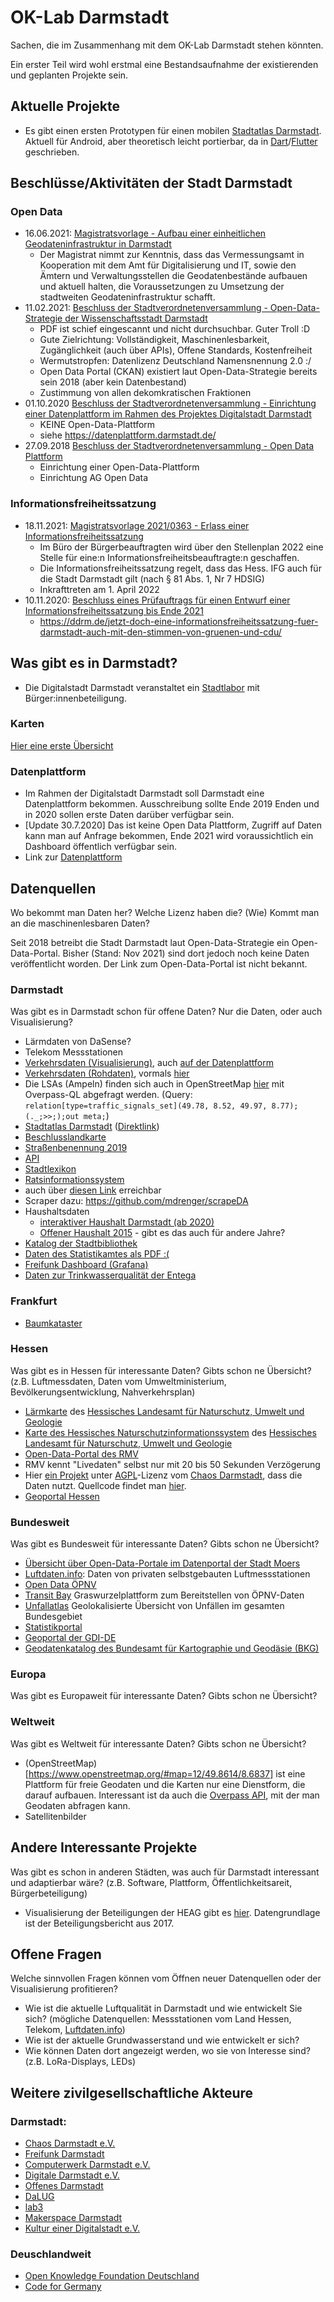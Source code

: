 # OK-Lab Darmstadt
Sachen, die im Zusammenhang mit dem OK-Lab Darmstadt stehen könnten.

Ein erster Teil wird wohl erstmal eine Bestandsaufnahme der existierenden und geplanten Projekte sein.

## Aktuelle Projekte
* Es gibt einen ersten Prototypen für einen mobilen [Stadtatlas Darmstadt](https://stadtatlas.darmstadt.de/). Aktuell für Android, aber theoretisch leicht portierbar, da in [Dart](https://dart.dev/)/[Flutter](https://flutter.dev/) geschrieben.

## Beschlüsse/Aktivitäten der Stadt Darmstadt
### Open Data
- 16.06.2021: [Magistratsvorlage - Aufbau einer einheitlichen Geodateninfrastruktur in Darmstadt](https://darmstadt.more-rubin1.de/meeting.php?id=ni_2021-Mag-677&agenda_item=ni_2021-Mag-677%7C202121606100176%7C1&suchbegriffe=open+data&select_koerperschaft=&select_gremium=&datum_von=2006-01-11&datum_bis=2022-12-13&richtung=ASC&entry=&kriterium=be&x=17&y=13)
    - Der Magistrat nimmt zur Kenntnis, dass das Vermessungsamt in Kooperation mit dem Amt für Digitalisierung und IT, sowie den Ämtern und Verwaltungsstellen die Geodatenbestände aufbauen und aktuell halten, die Voraussetzungen zu Umsetzung der stadtweiten Geodateninfrastruktur schafft.
- 11.02.2021: [Beschluss der Stadtverordnetenversammlung - Open-Data-Strategie der Wissenschaftsstadt Darmstadt](https://darmstadt.more-rubin1.de/vorlagen_details.php?vid=202121812100005)
    - PDF ist schief eingescannt und nicht durchsuchbar. Guter Troll :D
    - Gute Zielrichtung: Vollständigkeit, Maschinenlesbarkeit, Zugänglichkeit (auch über APIs), Offene Standards, Kostenfreiheit
    - Wermutstropfen: Datenlizenz Deutschland Namensnennung 2.0 :/
    - Open Data Portal (CKAN) existiert laut Open-Data-Strategie bereits sein 2018 (aber kein Datenbestand)
    - Zustimmung von allen dekomkratischen Fraktionen
- 01.10.2020 [Beschluss der Stadtverordnetenversammlung - Einrichtung einer Datenplattform im Rahmen des Projektes Digitalstadt Darmstadt](https://darmstadt.more-rubin1.de/vorlagen_details.php?vid=20200508100233)
    - KEINE Open-Data-Plattform
    - siehe https://datenplattform.darmstadt.de/
- 27.09.2018 [Beschluss der Stadtverordnetenversammlung - Open Data Plattform](https://darmstadt.more-rubin1.de/vorlagen_details.php?vid=310407100203)
    - Einrichtung einer Open-Data-Plattform
    - Einrichtung AG Open Data

### Informationsfreiheitssatzung
- 18.11.2021: [Magistratsvorlage 2021/0363 -  Erlass einer Informationsfreiheitssatzung](https://darmstadt.more-rubin1.de/vorlagen_details.php?vid=202121811100364)
    - Im Büro der Bürgerbeauftragten wird über den Stellenplan 2022 eine Stelle für eine:n Informationsfreiheitsbeauftragte:n geschaffen.
    - Die Informationsfreiheitssatzung regelt, dass das Hess. IFG auch für die Stadt Darmstadt gilt (nach § 81 Abs. 1, Nr 7 HDSIG)
    - Inkrafttreten am 1. April 2022
- 10.11.2020: [Beschluss eines Prüfauftrags für einen Entwurf einer Informationsfreiheitssatzung bis Ende 2021](https://darmstadt.more-rubin1.de/beschluesse_details.php?vid=341111100065&nid=ni_2021-Stavo-154&status=1&suchbegriffe=informationsfreiheitssatzung&select_koerperschaft=&select_gremium=&datum_von=2006-01-11&datum_bis=2021-12-14&richtung=ASC&entry=&kriterium=be&x=9&y=19)
    - https://ddrm.de/jetzt-doch-eine-informationsfreiheitssatzung-fuer-darmstadt-auch-mit-den-stimmen-von-gruenen-und-cdu/

## Was gibt es in Darmstadt?
* Die Digitalstadt Darmstadt veranstaltet ein [Stadtlabor](https://www.digitalstadt-darmstadt.de/stadtlabor/) mit Bürger:innenbeteiligung.

### Karten
[Hier eine erste Übersicht](https://der-spielmann.eu/index.php/12-karten-von-darmstadt-und-hessen)

### Datenplattform
- Im Rahmen der Digitalstadt Darmstadt soll Darmstadt eine Datenplattform bekommen. Ausschreibung sollte Ende 2019 Enden und in 2020 sollen erste Daten darüber verfügbar sein.
- [Update 30.7.2020] Das ist keine Open Data Plattform, Zugriff auf Daten kann man auf Anfrage bekommen, Ende 2021 wird voraussichtlich ein Dashboard öffentlich verfügbar sein.
- Link zur [Datenplattform](https://datenplattform.darmstadt.de/)

## Datenquellen
Wo bekommt man Daten her? Welche Lizenz haben die? (Wie) Kommt man an die maschinenlesbaren Daten?

Seit 2018 betreibt die Stadt Darmstadt laut Open-Data-Strategie ein Open-Data-Portal. Bisher (Stand: Nov 2021) sind dort jedoch noch keine Daten veröffentlicht worden. Der Link zum Open-Data-Portal ist nicht bekannt.

### Darmstadt
Was gibt es in Darmstadt schon für offene Daten? Nur die Daten, oder auch Visualisierung?
* Lärmdaten von DaSense?
* Telekom Messstationen
* [Verkehrsdaten (Visualisierung)](https://darmstadt.ui-traffic.de/), auch [auf der Datenplattform](https://datenplattform.darmstadt.de/verkehr/apps/uitraffic)
 * [Verkehrsdaten (Rohdaten)](https://datenplattform.darmstadt.de/verkehr/apps/opendata/#/), vormals [hier](https://darmstadt.ui-traffic.de/faces/TrafficData.xhtml)
 * Die LSAs (Ampeln) finden sich auch in OpenStreetMap [hier](https://overpass-turbo.eu/s/X50) mit Overpass-QL abgefragt werden. (Query: `relation[type=traffic_signals_set](49.78, 8.52, 49.97, 8.77);(._;>>;);out meta;`)
* [Stadtatlas Darmstadt](https://www.darmstadt.de/darmstadt-erleben/stadtplan/) ([Direktlink](https://stadtatlas.darmstadt.de/))
 * [Beschlusslandkarte](https://stadtatlas.darmstadt.de/beschlusslandkarte.html)
 * [Straßenbenennung 2019](http://stadtatlas.darmstadt.de/Strassenbenennung_2019.pdf)
 * [API](stadtatlas-api.md)
* [Stadtlexikon](https://www.darmstadt-stadtlexikon.de/stadtlexikon-darmstadt.html)
* [Ratsinformationssystem](https://ris.darmstadt.de)
 * auch über [diesen Link](https://darmstadt.more-rubin1.de/) erreichbar
 * Scraper dazu: https://github.com/mdrenger/scrapeDA
* Haushaltsdaten
  * [interaktiver Haushalt Darmstadt (ab 2020)](https://primary.ikvs.de/sj/Produkthaushalt.xhtml?jahr=2020&kid=185b19c518xv18cg18cg185b185b185b185b185b185b185b185b185b185b18ce18ce18xn19bt185b&typ=18qm194y194s18qo&dswid=1092)
  * [Offener Haushalt 2015](https://da-bei.darmstadt.de/page/Offener_Haushalt_2015) - gibt es das auch für andere Jahre?
* [Katalog der Stadtbibliothek](http://open-stadtbibliothek.darmstadt.de/)
* [Daten des Statistikamtes als PDF :(](https://www.darmstadt.de/standort/statistik-und-stadtforschung)
* [Freifunk Dashboard (Grafana)](https://stats.darmstadt.freifunk.net/)
* [Daten zur Trinkwasserqualität der Entega](https://www.entega.ag/geschaeftsfelder/oeffentl-rechtl-betriebsfuehrung/trinkwasserversorgung/)

### Frankfurt
- [Baumkataster](https://geoinfo.frankfurt.de/karten/baumkataster.html)

### Hessen
Was gibt es in Hessen für interessante Daten? Gibts schon ne Übersicht? (z.B. Luftmessdaten, Daten vom Umweltministerium, Bevölkerungsentwicklung, Nahverkehrsplan)
* [Lärmkarte](http://laerm.hessen.de/) des [Hessisches Landesamt für Naturschutz, Umwelt und Geologie](https://www.hlnug.de/)
* [Karte des Hessisches Naturschutzinformationssystem](http://natureg.hessen.de) des [Hessisches Landesamt für Naturschutz, Umwelt und Geologie](https://www.hlnug.de/)
* [Open-Data-Portal des RMV](https://opendata.rmv.de/site/start.html)
 * RMV kennt "Livedaten" selbst nur mit 20 bis 50 Sekunden Verzögerung
 * Hier [ein Projekt](https://darmstart.de/) unter [AGPL](https://www.gnu.org/licenses/agpl-3.0)-Lizenz vom [Chaos Darmstadt](https://www.chaos-darmstadt.de), dass die Daten nutzt. Quellcode findet man [hier](https://git.darmstadt.ccc.de/cda/publictransport/).
* [Geoportal Hessen](https://www.geoportal.hessen.de/)

### Bundesweit
Was gibt es Bundesweit für interessante Daten? Gibts schon ne Übersicht?
* [Übersicht über Open-Data-Portale im Datenportal der Stadt Moers](https://www.offenesdatenportal.de/dataset/ubersicht-der-open-data-angebote-in-deutschland/resource/2a8fafd0-b87f-4342-82b6-6e56569d673d)
* [Luftdaten.info](https://luftdaten.info/): Daten von privaten selbstgebauten Luftmessstationen
* [Open Data ÖPNV](https://www.opendata-oepnv.de/ht/de/organisation/verkehrsverbuende/rmv/startseite)
* [Transit Bay](https://transitbay.org/) Graswurzelplattform zum Bereitstellen von ÖPNV-Daten
* [Unfallatlas](https://unfallatlas.statistikportal.de/) Geolokalisierte Übersicht von Unfällen im gesamten Bundesgebiet
* [Statistikportal](http://www.statistikportal.de/de)
* [Geoportal der GDI-DE](https://geoportal.de/)
* [Geodatenkatalog des Bundesamt für Kartographie und Geodäsie (BKG)](https://www.geodatenkatalog.de/)

### Europa
Was gibt es Europaweit für interessante Daten? Gibts schon ne Übersicht?

### Weltweit
Was gibt es Weltweit für interessante Daten? Gibts schon ne Übersicht?
* (OpenStreetMap)[https://www.openstreetmap.org/#map=12/49.8614/8.6837] ist eine Plattform für freie Geodaten und die Karten nur eine Dienstform, die darauf aufbauen. Interessant ist da auch die [Overpass API](https://wiki.openstreetmap.org/wiki/Overpass_API), mit der man Geodaten abfragen kann.
* Satellitenbilder

## Andere Interessante Projekte
Was gibt es schon in anderen Städten, was auch für Darmstadt interessant und adaptierbar wäre? (z.B. Software, Plattform, Öffentlichkeitsareit, Bürgerbeteiligung)
* Visualisierung der Beteiligungen der HEAG gibt es [hier](https://shells.darmstadt.ccc.de/~fluxx/heagmap/). Datengrundlage ist der Beteiligungsbericht aus 2017.

## Offene Fragen
Welche sinnvollen Fragen können vom Öffnen neuer Datenquellen oder der Visualisierung profitieren?
* Wie ist die aktuelle Luftqualität in Darmstadt und wie entwickelt Sie sich? (mögliche Datenquellen: Messstationen vom Land Hessen, Telekom, [Luftdaten.info](https://luftdaten.info/))
* Wie ist der aktuelle Grundwasserstand und wie entwickelt er sich?
* Wie können Daten dort angezeigt werden, wo sie von Interesse sind? (z.B. LoRa-Displays, LEDs)

## Weitere zivilgesellschaftliche Akteure
### Darmstadt:
* [Chaos Darmstadt e.V.](http://chaos-darmstadt.de/)
* [Freifunk Darmstadt](http://darmstadt.freifunk.net/)
* [Computerwerk Darmstadt e.V.](http://computerwerk.org/)
* [Digitale Darmstadt e.V.](http://digitale-darmstadt.de/)
* [Offenes Darmstadt](http://offenesdarmstadt.de/)
* [DaLUG](http://www.dalug.org/)
* [lab3](https://lab3.org/)
* [Makerspace Darmstadt](https://www.makerspace-darmstadt.de/)
* [Kultur einer Digitalstadt e.V.](http://www.kultur-digitalstadt.de/)

### Deuschlandweit
* [Open Knowledge Foundation Deutschland](https://okfn.de/)
* [Code for Germany](https://codefor.de/)
